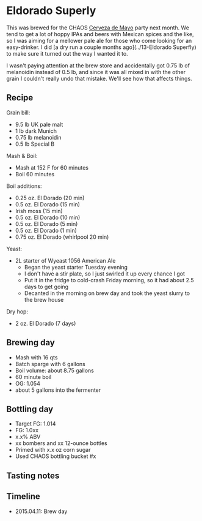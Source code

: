 # Eldorado Superly
This was brewed for the CHAOS [Cerveza de Mayo](http://www.chaosbrewclub.net/event/cerveza-de-mayo-0) party next month. We tend to get a lot of hoppy IPAs and beers with Mexican spices and the like, so I was aiming for a mellower pale ale for those who come looking for an easy-drinker. I did [a dry run a couple months ago](../13-Eldorado Superfly) to make sure it turned out the way I wanted it to.

I wasn't paying attention at the brew store and accidentally got 0.75 lb of melanoidin instead of 0.5 lb, and since it was all mixed in with the other grain I couldn't really undo that mistake. We'll see how that affects things.

## Recipe
Grain bill:
* 9.5 lb UK pale malt
* 1 lb dark Munich
* 0.75 lb melanoidin
* 0.5 lb Special B

Mash & Boil:
* Mash at 152 F for 60 minutes
* Boil 60 minutes

Boil additions:
* 0.25 oz. El Dorado (20 min)
* 0.5 oz. El Dorado (15 min)
* Irish moss (15 min)
* 0.5 oz. El Dorado (10 min)
* 0.5 oz. El Dorado (5 min)
* 0.5 oz. El Dorado (1 min)
* 0.75 oz. El Dorado (whirlpool 20 min)

Yeast:
* 2L starter of Wyeast 1056 American Ale
  * Began the yeast starter Tuesday evening
  * I don't have a stir plate, so I just swirled it up every chance I got
  * Put it in the fridge to cold-crash Friday morning, so it had about 2.5 days to get going
  * Decanted in the morning on brew day and took the yeast slurry to the brew house

Dry hop:
* 2 oz. El Dorado (7 days)

## Brewing day
* Mash with 16 qts
* Batch sparge with 6 gallons
* Boil volume: about 8.75 gallons
* 60 minute boil
* OG: 1.054
* about 5 gallons into the fermenter

## Bottling day
* Target FG: 1.014
* FG: 1.0xx
* x.x% ABV
* xx bombers and xx 12-ounce bottles
* Primed with x.x oz corn sugar
* Used CHAOS bottling bucket #x

## Tasting notes


## Timeline
* 2015.04.11: Brew day
